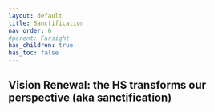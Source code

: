 ```yaml
---
layout: default
title: Sanctification 
nav_order: 6
#parent: Farsight
has_children: true
has_toc: false
---
```


## Vision Renewal: the HS transforms our perspective (aka sanctification)
